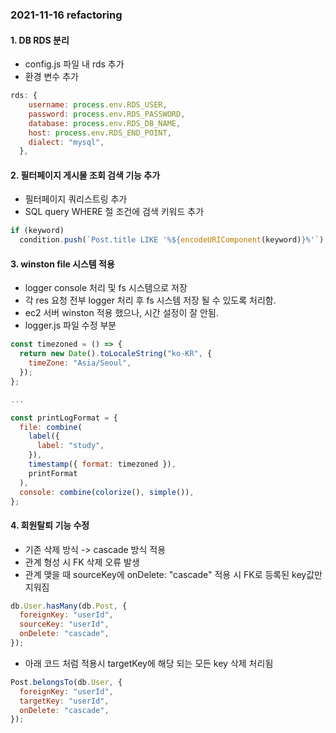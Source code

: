 ### 2021-11-16 refactoring

#### 1. DB RDS 분리

- config.js 파일 내 rds 추가
- 환경 변수 추가

```jsx
rds: {
    username: process.env.RDS_USER,
    password: process.env.RDS_PASSWORD,
    database: process.env.RDS_DB_NAME,
    host: process.env.RDS_END_POINT,
    dialect: "mysql",
  },
```

#### 2. 필터페이지 게시물 조회 검색 기능 추가

- 필터페이지 쿼리스트링 추가
- SQL query WHERE 절 조건에 검색 키워드 추가

```jsx
if (keyword)
  condition.push(`Post.title LIKE '%${encodeURIComponent(keyword)}%'`);
```

#### 3. winston file 시스템 적용

- logger console 처리 및 fs 시스템으로 저장
- 각 res 요청 전부 logger 처리 후 fs 시스템 저장 될 수 있도록 처리함.
- ec2 서버 winston 적용 했으나, 시간 설정이 잘 안됨.
- logger.js 파일 수정 부분

```jsx
const timezoned = () => {
  return new Date().toLocaleString("ko-KR", {
    timeZone: "Asia/Seoul",
  });
};

...

const printLogFormat = {
  file: combine(
    label({
      label: "study",
    }),
    timestamp({ format: timezoned }),
    printFormat
  ),
  console: combine(colorize(), simple()),
};
```

#### 4. 회원탈퇴 기능 수정

- 기존 삭제 방식 -> cascade 방식 적용
- 관계 형성 시 FK 삭제 오류 발생
- 관계 맺을 때 sourceKey에 onDelete: "cascade" 적용 시 FK로 등록된 key값만 지워짐

```jsx
db.User.hasMany(db.Post, {
  foreignKey: "userId",
  sourceKey: "userId",
  onDelete: "cascade",
});
```

- 아래 코드 처럼 적용시 targetKey에 해당 되는 모든 key 삭제 처리됨

```jsx
Post.belongsTo(db.User, {
  foreignKey: "userId",
  targetKey: "userId",
  onDelete: "cascade",
});
```
